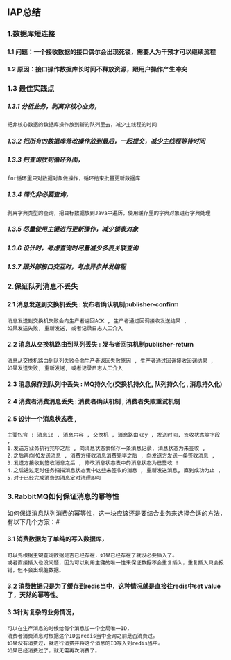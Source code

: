 
## IAP总结

### 1.数据库短连接
#### 1.1 问题：一个接收数据的接口偶尔会出现死锁，需要人为干预才可以继续流程
#### 1.2 原因：接口操作数据库长时间不释放资源，跟用户操作产生冲突

### 1.3 最佳实践点
##### 1.3.1 分析业务，剥离非核心业务，
~~~
把非核心数据的数据库操作放到新的队列里去，减少主线程的时间
~~~
##### 1.3.2 把所有的数据库修改操作放到最后，一起提交，减少主线程等待时间
##### 1.3.3 把查询放到循环外面，
~~~
for循环里只对数据对象做操作，循环结束批量更新数据库
~~~
##### 1.3.4 简化非必要查询，
~~~
剥离字典类型的查询，把目标数据放到Java中遍历，使用缓存里的字典对象进行字典处理
~~~
##### 1.3.5 尽量使用主键进行更新操作，减少锁表对象
##### 1.3.6 设计时，考虑查询时尽量减少多表关联查询
##### 1.3.7 跟外部接口交互时，考虑异步并发编程

### 2.保证队列消息不丢失
#### 2.1 消息发送到交换机丢失 : 发布者确认机制publisher-confirm
~~~
消息发送到交换机失败会向生产者返回ACK , 生产者通过回调接收发送结果 , 
如果发送失败, 重新发送, 或者记录日志人工介入
~~~
#### 2.2 消息从交换机路由到队列丢失 : 发布者回执机制publisher-return
~~~
消息从交换机路由到队列失败会向生产者返回失败原因 , 生产者通过回调接收回调结果 , 
如果发送失败, 重新发送, 或者记录日志人工介入
~~~
#### 2.3 消息保存到队列中丢失 : MQ持久化(交换机持久化, 队列持久化 , 消息持久化)
#### 2.4 消费者消费消息丢失 : 消费者确认机制 , 消费者失败重试机制
#### 2.5 设计一个消息状态表 , 
~~~
主要包含 : 消息id , 消息内容 , 交换机 , 消息路由key , 发送时间, 签收状态等字段 , 
1.发送方业务执行完毕之后 , 向消息状态表保存一条消息记录, 消息状态为未签收 , 
2.之后再向MQ发送消息 , 消费方接收消息消费完毕之后 , 向发送方发送一条签收消息 , 
3.发送方接收到签收消息之后 , 修改消息状态表中的消息状态为已签收 ! 
4.之后通过定时任务扫描消息状态表中这些未签收的消息 , 重新发送消息, 直到成功为止 , 
5.对于已经完成消费的消息定时清理即可 
~~~

### 3.RabbitMQ如何保证消息的幂等性
如何保证消息队列消费的幂等性，这一块应该还是要结合业务来选择合适的方法，有以下几个方案：#
#### 3.1 消费数据为了单纯的写入数据库，
~~~
可以先根据主键查询数据是否已经存在，如果已经存在了就没必要插入了。
或者直接插入也没问题，因为可以利用主键的唯一性来保证数据不会重复插入，重复插入只会报错，但不会出现脏数据。
~~~
#### 3.2 消费数据只是为了缓存到redis当中，这种情况就是直接往redis中set value了，天然的幂等性。
#### 3.3针对复杂的业务情况，
~~~
可以在生产消息的时候给每个消息加一个全局唯一ID，
消费者消费消息时根据这个ID去redis当中查询之前是否消费过。
如果没有消费过，就进行消费并将这个消息的ID写入到redis当中。
如果已经消费过了，就无需再次消费了。
~~~